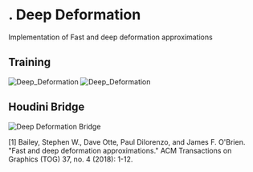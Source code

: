 # . Deep Deformation

Implementation of Fast and deep deformation approximations

## Training 

![Deep_Deformation](https://github.com/vincentbonnetcg/Neural-Bric-a-Brac/blob/master/deep_deformation/img/deepdeformation.gif)
![Deep_Deformation](https://github.com/vincentbonnetcg/Neural-Bric-a-Brac/blob/master/deep_deformation/img/houdini_mocap.gif)

## Houdini Bridge

![Deep Deformation Bridge](https://github.com/vincentbonnetcg/Neural-Bric-a-Brac/blob/master/deep_deformation/img/houdini_graph.jpg)


[1] Bailey, Stephen W., Dave Otte, Paul Dilorenzo, and James F. O'Brien. "Fast and deep deformation approximations." ACM Transactions on Graphics (TOG) 37, no. 4 (2018): 1-12.

